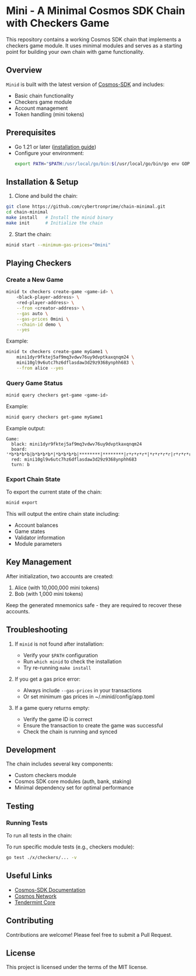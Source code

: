 # Mini - A Minimal Cosmos SDK Chain with Checkers Game

This repository contains a working Cosmos SDK chain that implements a checkers game module. It uses minimal modules and serves as a starting point for building your own chain with game functionality.

## Overview

`Minid` is built with the latest version of [Cosmos-SDK](https://github.com/cosmos/cosmos-sdk) and includes:
- Basic chain functionality
- Checkers game module
- Account management
- Token handling (mini tokens)

## Prerequisites

* Go 1.21 or later ([installation guide](https://go.dev/doc/install))
* Configure your environment:
  ```bash
  export PATH="$PATH:/usr/local/go/bin:$(/usr/local/go/bin/go env GOPATH)/bin"
  ```

## Installation & Setup

1. Clone and build the chain:
```bash
git clone https://github.com/cybertronprime/chain-minimal.git
cd chain-minimal
make install   # Install the minid binary
make init      # Initialize the chain
```

2. Start the chain:
```bash
minid start --minimum-gas-prices="0mini"
```

## Playing Checkers

### Create a New Game

```bash
minid tx checkers create-game <game-id> \
    <black-player-address> \
    <red-player-address> \
    --from <creator-address> \
    --gas auto \
    --gas-prices 0mini \
    --chain-id demo \
    --yes
```

Example:
```bash
minid tx checkers create-game myGame1 \
    mini1dyr9fktej5af9mq3vdwv76uy9dvptkaxqnqm24 \
    mini10gl9v6utc7hz6dflasdaw3d29z9368ynphh683 \
    --from alice --yes
```

### Query Game Status

```bash
minid query checkers get-game <game-id>
```

Example:
```bash
minid query checkers get-game myGame1
```

Example output:
```
Game:
  black: mini1dyr9fktej5af9mq3vdwv76uy9dvptkaxqnqm24
  board: '*b*b*b*b|b*b*b*b*|*b*b*b*b|********|********|r*r*r*r*|*r*r*r*r|r*r*r*r*'
  red: mini10gl9v6utc7hz6dflasdaw3d29z9368ynphh683
  turn: b
```

### Export Chain State

To export the current state of the chain:
```bash
minid export
```

This will output the entire chain state including:
- Account balances
- Game states
- Validator information
- Module parameters

## Key Management

After initialization, two accounts are created:
1. Alice (with 10,000,000 mini tokens)
2. Bob (with 1,000 mini tokens)

Keep the generated mnemonics safe - they are required to recover these accounts.

## Troubleshooting

1. If `minid` is not found after installation:
   - Verify your `$PATH` configuration
   - Run `which minid` to check the installation
   - Try re-running `make install`

2. If you get a gas price error:
   - Always include `--gas-prices` in your transactions
   - Or set minimum gas prices in ~/.minid/config/app.toml

3. If a game query returns empty:
   - Verify the game ID is correct
   - Ensure the transaction to create the game was successful
   - Check the chain is running and synced

## Development

The chain includes several key components:
- Custom checkers module
- Cosmos SDK core modules (auth, bank, staking)
- Minimal dependency set for optimal performance
## Testing

### Running Tests
To run all tests in the chain:

To run specific module tests (e.g., checkers module):
```bash
go test ./x/checkers/... -v
```

## Useful Links 

* [Cosmos-SDK Documentation](https://docs.cosmos.network/)
* [Cosmos Network](https://cosmos.network/)
* [Tendermint Core](https://tendermint.com/)

## Contributing

Contributions are welcome! Please feel free to submit a Pull Request.

## License

This project is licensed under the terms of the MIT license.
